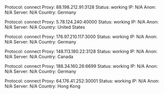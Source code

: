 Protocol: connect
Proxy: 88.198.212.91:3128
Status: working
IP: N/A
Anon: N/A
Server: N/A
Country: Germany

Protocol: connect
Proxy: 5.78.124.240:40000
Status: working
IP: N/A
Anon: N/A
Server: N/A
Country: United States

Protocol: connect
Proxy: 176.97.210.117:3000
Status: working
IP: N/A
Anon: N/A
Server: N/A
Country: Germany

Protocol: connect
Proxy: 148.113.180.22:3128
Status: working
IP: N/A
Anon: N/A
Server: N/A
Country: Canada

Protocol: connect
Proxy: 188.34.160.26:6699
Status: working
IP: N/A
Anon: N/A
Server: N/A
Country: Germany

Protocol: connect
Proxy: 64.176.41.252:30001
Status: working
IP: N/A
Anon: N/A
Server: N/A
Country: Hong Kong

